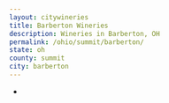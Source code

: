 ```yaml
---
layout: citywineries
title: Barberton Wineries
description: Wineries in Barberton, OH
permalink: /ohio/summit/barberton/
state: oh
county: summit
city: barberton
---
```

-
